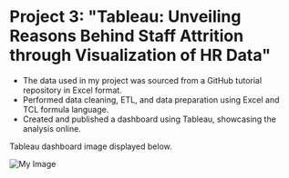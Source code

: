 # Project 3: "Tableau: Unveiling Reasons Behind Staff Attrition through Visualization of HR Data"
* The data used in my project was sourced from a GitHub tutorial repository in Excel format.
* Performed data cleaning, ETL, and data preparation using Excel and TCL formula language.
* Created and published a dashboard using Tableau, showcasing the analysis online.

Tableau dashboard image displayed below.

<img src="images/combine_images.jpg" alt="My Image">
